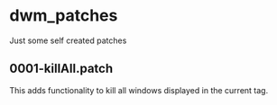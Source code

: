 # dwm_patches
Just some self created patches

## 0001-killAll.patch
This adds functionality to kill all windows displayed in the current tag.
